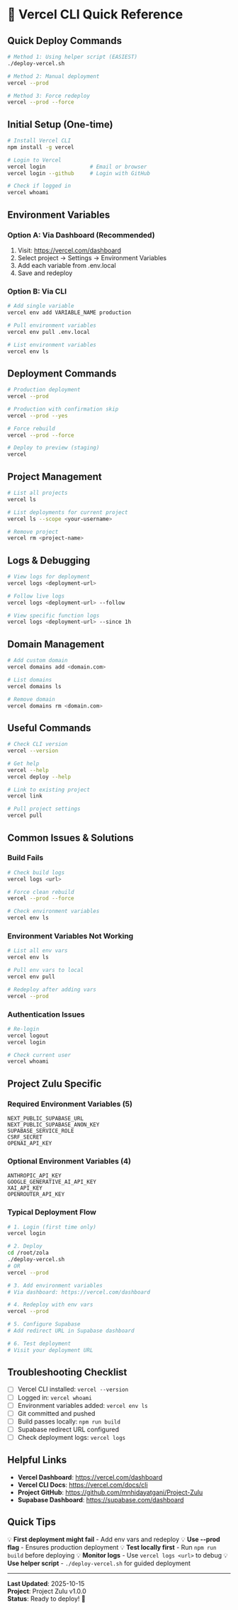 # 🚀 Vercel CLI Quick Reference

## Quick Deploy Commands

```bash
# Method 1: Using helper script (EASIEST)
./deploy-vercel.sh

# Method 2: Manual deployment
vercel --prod

# Method 3: Force redeploy
vercel --prod --force
```

## Initial Setup (One-time)

```bash
# Install Vercel CLI
npm install -g vercel

# Login to Vercel
vercel login              # Email or browser
vercel login --github     # Login with GitHub

# Check if logged in
vercel whoami
```

## Environment Variables

### Option A: Via Dashboard (Recommended)
1. Visit: https://vercel.com/dashboard
2. Select project → Settings → Environment Variables
3. Add each variable from .env.local
4. Save and redeploy

### Option B: Via CLI
```bash
# Add single variable
vercel env add VARIABLE_NAME production

# Pull environment variables
vercel env pull .env.local

# List environment variables
vercel env ls
```

## Deployment Commands

```bash
# Production deployment
vercel --prod

# Production with confirmation skip
vercel --prod --yes

# Force rebuild
vercel --prod --force

# Deploy to preview (staging)
vercel
```

## Project Management

```bash
# List all projects
vercel ls

# List deployments for current project
vercel ls --scope <your-username>

# Remove project
vercel rm <project-name>
```

## Logs & Debugging

```bash
# View logs for deployment
vercel logs <deployment-url>

# Follow live logs
vercel logs <deployment-url> --follow

# View specific function logs
vercel logs <deployment-url> --since 1h
```

## Domain Management

```bash
# Add custom domain
vercel domains add <domain.com>

# List domains
vercel domains ls

# Remove domain
vercel domains rm <domain.com>
```

## Useful Commands

```bash
# Check CLI version
vercel --version

# Get help
vercel --help
vercel deploy --help

# Link to existing project
vercel link

# Pull project settings
vercel pull
```

## Common Issues & Solutions

### Build Fails
```bash
# Check build logs
vercel logs <url>

# Force clean rebuild
vercel --prod --force

# Check environment variables
vercel env ls
```

### Environment Variables Not Working
```bash
# List all env vars
vercel env ls

# Pull env vars to local
vercel env pull

# Redeploy after adding vars
vercel --prod
```

### Authentication Issues
```bash
# Re-login
vercel logout
vercel login

# Check current user
vercel whoami
```

## Project Zulu Specific

### Required Environment Variables (5)
```
NEXT_PUBLIC_SUPABASE_URL
NEXT_PUBLIC_SUPABASE_ANON_KEY
SUPABASE_SERVICE_ROLE
CSRF_SECRET
OPENAI_API_KEY
```

### Optional Environment Variables (4)
```
ANTHROPIC_API_KEY
GOOGLE_GENERATIVE_AI_API_KEY
XAI_API_KEY
OPENROUTER_API_KEY
```

### Typical Deployment Flow
```bash
# 1. Login (first time only)
vercel login

# 2. Deploy
cd /root/zola
./deploy-vercel.sh
# OR
vercel --prod

# 3. Add environment variables
# Via dashboard: https://vercel.com/dashboard

# 4. Redeploy with env vars
vercel --prod

# 5. Configure Supabase
# Add redirect URL in Supabase dashboard

# 6. Test deployment
# Visit your deployment URL
```

## Troubleshooting Checklist

- [ ] Vercel CLI installed: `vercel --version`
- [ ] Logged in: `vercel whoami`
- [ ] Environment variables added: `vercel env ls`
- [ ] Git committed and pushed
- [ ] Build passes locally: `npm run build`
- [ ] Supabase redirect URL configured
- [ ] Check deployment logs: `vercel logs`

## Helpful Links

- **Vercel Dashboard**: https://vercel.com/dashboard
- **Vercel CLI Docs**: https://vercel.com/docs/cli
- **Project GitHub**: https://github.com/mnhidayatgani/Project-Zulu
- **Supabase Dashboard**: https://supabase.com/dashboard

## Quick Tips

💡 **First deployment might fail** - Add env vars and redeploy
💡 **Use --prod flag** - Ensures production deployment
💡 **Test locally first** - Run `npm run build` before deploying
💡 **Monitor logs** - Use `vercel logs <url>` to debug
💡 **Use helper script** - `./deploy-vercel.sh` for guided deployment

---

**Last Updated**: 2025-10-15  
**Project**: Project Zulu v1.0.0  
**Status**: Ready to deploy! 🚀

